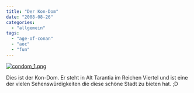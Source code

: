 ```yaml
---
title: "Der Kon-Dom"
date: "2008-08-26"
categories: 
  - "allgemein"
tags: 
  - "age-of-conan"
  - "aoc"
  - "fun"
---
```


[![condom_1.png](/blog/images/condom_1.jpeg "condom_1.jpeg")](/wp-content/uploads/2008/08/condom.png)

Dies ist der Kon-Dom. Er steht in Alt Tarantia im Reichen Viertel und ist eine der vielen Sehenswürdigkeiten die diese schöne Stadt zu bieten hat. ;D
